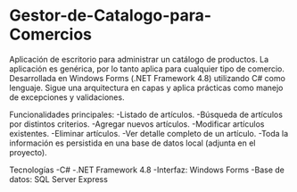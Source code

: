 # Gestor-de-Catalogo-para-Comercios
Aplicación de escritorio para administrar un catálogo de productos. La aplicación es genérica, por lo tanto aplica para cualquier tipo de comercio.
Desarrollada en Windows Forms (.NET Framework 4.8) utilizando C# como lenguaje. Sigue una arquitectura en capas y aplica prácticas como manejo de excepciones y validaciones.

Funcionalidades principales: 
-Listado de artículos.
-Búsqueda de artículos por distintos criterios.
-Agregar nuevos artículos.
-Modificar artículos existentes.
-Eliminar artículos.
-Ver detalle completo de un artículo.
-Toda la información es persistida en una base de datos local (adjunta en el proyecto).

Tecnologías
-C#
-.NET Framework	4.8
-Interfaz: Windows Forms
-Base de datos: SQL Server Express